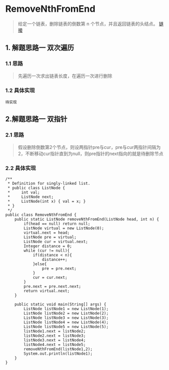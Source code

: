 # RemoveNthFromEnd
> 给定一个链表，删除链表的倒数第 n 个节点，并且返回链表的头结点。 [链接](https://leetcode-cn.com/problems/remove-nth-node-from-end-of-list/submissions/)
## 1. 解题思路一 双次遍历
### 1.1 思路 
> 先遍历一次求出链表长度，在遍历一次进行删除
### 1.2 具体实现
```
待实现
```
## 2.解题思路一 双指针
### 2.1 思路
> 假设删除倒数第2个节点，则设两指针pre与cur，pre与cur两指针间隔为2，不断移动cur指针直到为null，则pre指针的next指向的就是待删除节点
### 2.2 具体实现
```
/**
 * Definition for singly-linked list.
 * public class ListNode {
 *     int val;
 *     ListNode next;
 *     ListNode(int x) { val = x; }
 * }
 */
public class RemoveNthFromEnd {
    public static ListNode removeNthFromEnd(ListNode head, int n) {
        if(head == null) return null;
        ListNode virtual = new ListNode(0);
        virtual.next = head;
        ListNode pre = virtual;
        ListNode cur = virtual.next;
        Integer distance = 0;
        while (cur != null){
            if(distance < n){
                distance++;
            }else{
                pre = pre.next;
            }
            cur = cur.next;
        }
        pre.next = pre.next.next;
        return virtual.next;
    }

    public static void main(String[] args) {
        ListNode listNode1 = new ListNode(1);
        ListNode listNode2 = new ListNode(2);
        ListNode listNode3 = new ListNode(3);
        ListNode listNode4 = new ListNode(4);
        ListNode listNode5 = new ListNode(5);
        listNode1.next = listNode2;
        listNode2.next = listNode3;
        listNode3.next = listNode4;
        listNode4.next = listNode5;
        removeNthFromEnd(listNode1,2);
        System.out.println(listNode1);
    }
}

```